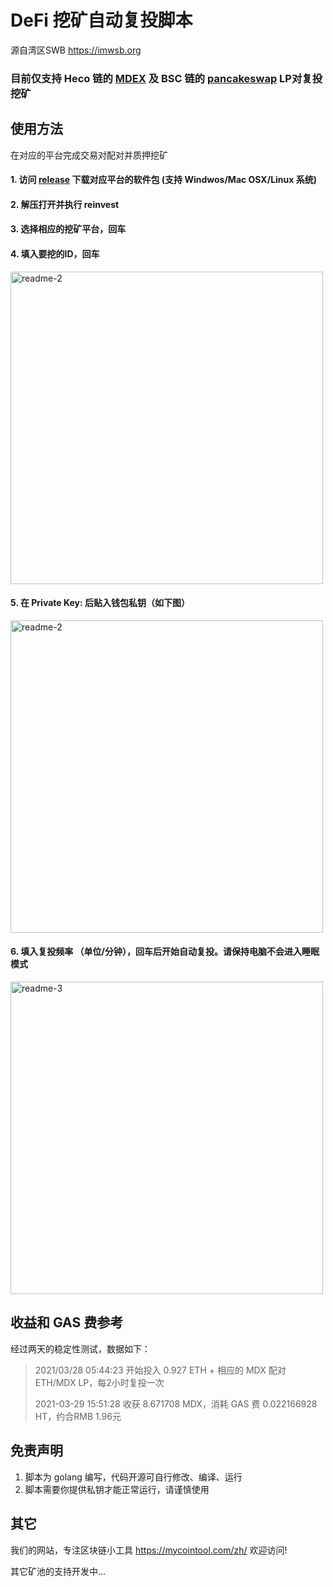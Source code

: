 # DeFi 挖矿自动复投脚本

源自湾区SWB https://imwsb.org


### 目前仅支持 Heco 链的 [MDEX](https://mdex.com/#/liquidity) 及 BSC 链的 [pancakeswap](https://pancakeswap.finance/farms) LP对复投挖矿


## 使用方法


在对应的平台完成交易对配对并质押挖矿

#### 1. 访问 [release](https://github.com/MycoinTool/revinest/releases) 下载对应平台的软件包 (支持 Windwos/Mac OSX/Linux 系统)
#### 2. 解压打开并执行 reinvest 
#### 3. 选择相应的挖矿平台，回车
#### 4. 填入要挖的ID，回车
<img width="500" alt="readme-2" src="https://user-images.githubusercontent.com/81501838/112823170-86377e80-90bb-11eb-9114-89114d29f8e3.png">

#### 5. 在 Private Key: 后贴入钱包私钥（如下图）
<img width="500" alt="readme-2" src="https://user-images.githubusercontent.com/81501838/112820573-5044cb00-90b8-11eb-9bf4-c12a5fa3545d.jpg">

#### 6. 填入复投频率 （单位/分钟），回车后开始自动复投。请保持电脑不会进入睡眠模式
<img width="500" alt="readme-3" src="https://user-images.githubusercontent.com/81501838/112820842-9f8afb80-90b8-11eb-9477-c57ae8d12e83.png">



## 收益和 GAS 费参考
经过两天的稳定性测试，数据如下：

> 2021/03/28 05:44:23 开始投入 0.927 ETH + 相应的 MDX 配对 ETH/MDX LP，每2小时复投一次
> 
> 2021-03-29 15:51:28 收获 8.671708 MDX，消耗 GAS 费 0.022166928 HT，约合RMB 1.96元



## 免责声明
1. 脚本为 golang 编写，代码开源可自行修改、编译、运行
2. 脚本需要你提供私钥才能正常运行，请谨慎使用



## 其它
我们的网站，专注区块链小工具  https://mycointool.com/zh/  欢迎访问!

其它矿池的支持开发中...
